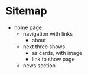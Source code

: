 # Sitemap

- home page
  - navigation with links
    - about
  - next three shows
    - as cards, with image
    - link to show page
  - news section
